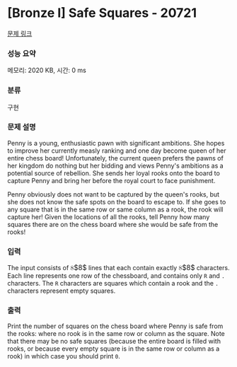 # [Bronze I] Safe Squares - 20721 

[문제 링크](https://www.acmicpc.net/problem/20721) 

### 성능 요약

메모리: 2020 KB, 시간: 0 ms

### 분류

구현

### 문제 설명

<p>Penny is a young, enthusiastic pawn with significant ambitions. She hopes to improve her currently measly ranking and one day become queen of her entire chess board! Unfortunately, the current queen prefers the pawns of her kingdom do nothing but her bidding and views Penny's ambitions as a potential source of rebellion. She sends her loyal rooks onto the board to capture Penny and bring her before the royal court to face punishment.</p>

<p>Penny obviously does not want to be captured by the queen's rooks, but she does not know the safe spots on the board to escape to. If she goes to any square that is in the same row or same column as a rook, the rook will capture her! Given the locations of all the rooks, tell Penny how many squares there are on the chess board where she would be safe from the rooks!</p>

### 입력 

 <p>The input consists of <mjx-container class="MathJax" jax="CHTML" style="font-size: 109%; position: relative;"><mjx-math class="MJX-TEX" aria-hidden="true"><mjx-mn class="mjx-n"><mjx-c class="mjx-c38"></mjx-c></mjx-mn></mjx-math><mjx-assistive-mml unselectable="on" display="inline"><math xmlns="http://www.w3.org/1998/Math/MathML"><mn>8</mn></math></mjx-assistive-mml><span aria-hidden="true" class="no-mathjax mjx-copytext">$8$</span></mjx-container> lines that each contain exactly <mjx-container class="MathJax" jax="CHTML" style="font-size: 109%; position: relative;"><mjx-math class="MJX-TEX" aria-hidden="true"><mjx-mn class="mjx-n"><mjx-c class="mjx-c38"></mjx-c></mjx-mn></mjx-math><mjx-assistive-mml unselectable="on" display="inline"><math xmlns="http://www.w3.org/1998/Math/MathML"><mn>8</mn></math></mjx-assistive-mml><span aria-hidden="true" class="no-mathjax mjx-copytext">$8$</span></mjx-container> characters. Each line represents one row of the chessboard, and contains only <code>R</code> and <code>.</code> characters. The <code>R</code> characters are squares which contain a rook and the <code>.</code> characters represent empty squares.</p>

### 출력 

 <p>Print the number of squares on the chess board where Penny is safe from the rooks: where no rook is in the same row or column as the square. Note that there may be no safe squares (because the entire board is filled with rooks, or because every empty square is in the same row or column as a rook) in which case you should print <code>0</code>.</p>

